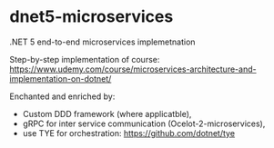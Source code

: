 # dnet5-microservices
.NET 5 end-to-end microservices implemetnation

Step-by-step implementation of course: https://www.udemy.com/course/microservices-architecture-and-implementation-on-dotnet/

Enchanted and enriched by:
* Custom DDD framework (where applicatble),
* gRPC for inter service communication (Ocelot-2-microservices),
* use TYE for orchestration: https://github.com/dotnet/tye
